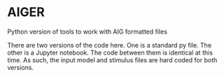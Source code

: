 # AIGER
Python version of tools to work with AIG formatted files


There are two versions of the code here. One is a standard py file. The other is a Jupyter notebook. The code between them is identical at this time. As such, the input model and stimulus files are hard coded for both versions.
